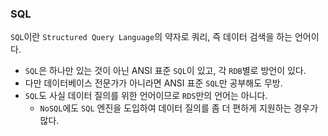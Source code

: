 ### SQL

`SQL`이란 `Structured Query Language`의 약자로 쿼리, 즉 데이터 검색을 하는 언어이다.

- `SQL`은 하나만 있는 것이 아닌 ANSI 표준 `SQL`이 있고, 각 `RDB`별로 방언이 있다.
- 다만 데이터베이스 전문가가 아니라면 ANSI 표준 `SQL`만 공부해도 무방.
- `SQL`도 사실 데이터 질의를 위한 언어이므로 `RDS`만의 언어는 아니다.
  - `NoSQL`에도 `SQL` 엔진을 도입하여 데이터 질의를 좀 더 편하게 지원하는 경우가 많다.